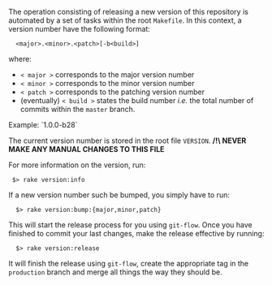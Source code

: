The operation consisting of releasing a new version of this repository is automated by a set of tasks within the root `Makefile`.
In this context, a version number have the following format:

      <major>.<minor>.<patch>[-b<build>]

where:

* `< major >` corresponds to the major version number
* `< minor >` corresponds to the minor version number
* `< patch >` corresponds to the patching version number
* (eventually) `< build >` states the build number _i.e._ the total number of commits within the `master` branch.

Example: \`1.0.0-b28\`

The current version number is stored in the root file `VERSION`. __/!\ NEVER MAKE ANY MANUAL CHANGES TO THIS FILE__

For more information on the version, run:

     $> rake version:info

If a new version number such be bumped, you simply have to run:

      $> rake version:bump:{major,minor,patch}

This will start the release process for you using `git-flow`.
Once you have finished to commit your last changes, make the release effective by running:

      $> rake version:release

It will finish the release using `git-flow`, create the appropriate tag in the `production` branch and merge all things the way they should be.
